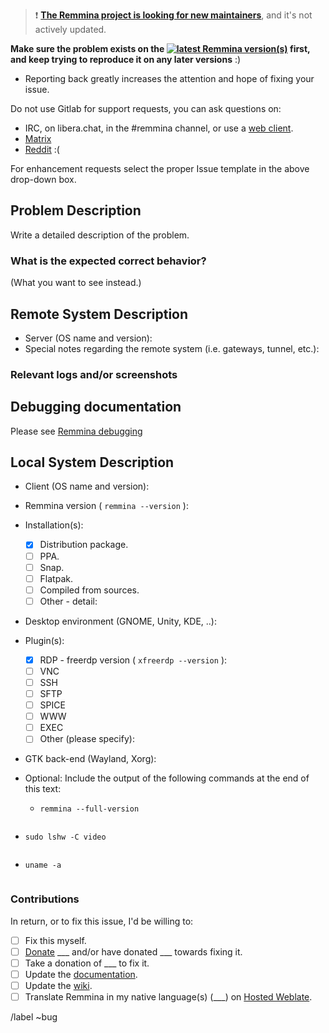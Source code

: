 > :exclamation: **[The Remmina project is looking for new maintainers](https://remmina.org/looking-for-maintainers/)**, and it's not actively updated.

**Make sure the problem exists on the [![latest Remmina version(s)](https://repology.org/badge/latest-versions/remmina.svg)](https://repology.org/project/remmina/versions) first, \
and keep trying to reproduce it on any later versions** :)

* Reporting back greatly increases the attention and hope of fixing your issue.

Do not use Gitlab for support requests, you can ask questions on:

* IRC, on libera.chat, in the #remmina channel, or use a [web client](https://web.libera.chat/?nick=remminer|?#remmina).
* [Matrix](https://riot.im/app/#/group/+remmina:matrix.org)
* [Reddit](https://reddit.com/r/Remmina) :(

For enhancement requests select the proper Issue template in the above drop-down box.

## Problem Description

Write a detailed description of the problem.

### What is the expected correct behavior?

(What you want to see instead.)

## Remote System Description

* Server (OS name and version):
* Special notes regarding the remote system (i.e. gateways, tunnel, etc.):

### Relevant logs and/or screenshots

<!-- (Paste any relevant logs - please use code blocks (```) to format ```console output, logs, and code``` as it's very hard to read otherwise.) -->

## Debugging documentation

Please see [Remmina debugging](https://gitlab.com/Remmina/Remmina/-/wikis/Usage/Remmina-debugging)

## Local System Description

* Client (OS name and version):
* Remmina version ( ```remmina --version``` ):
* Installation(s):
  - [X] Distribution package.
  - [ ] PPA.
  - [ ] Snap.
  - [ ] Flatpak.
  - [ ] Compiled from sources.
  - [ ] Other - detail:
* Desktop environment (GNOME, Unity, KDE, ..):
* Plugin(s):
  - [X] RDP - freerdp version ( ```xfreerdp --version``` ):
  - [ ] VNC
  - [ ] SSH
  - [ ] SFTP
  - [ ] SPICE
  - [ ] WWW
  - [ ] EXEC
  - [ ] Other (please specify):
* GTK back-end (Wayland, Xorg):
* Optional: Include the output of the following commands at the end of this text:

  - `remmina --full-version`

<!-- ( Paste after the `shell` line ) -->
```shell

```

  - `sudo lshw -C video`

<!-- ( Paste after the `shell` line ) -->
```shell

```

  - `uname -a`

<!-- ( Paste after the `shell` line ) -->
```shell

```

### Contributions

In return, or to fix this issue, I'd be willing to:

 - [ ] Fix this myself.
 - [ ] [Donate](https://remmina.org/donations/) ___ and/or have donated ___ towards fixing it.
 - [ ] Take a donation of ___ to fix it.
 - [ ] Update the [documentation](https://remmina.gitlab.io/remminadoc.gitlab.io/md__c_o_n_t_r_i_b_u_t_i_n_g.html).
 - [ ] Update the [wiki](https://gitlab.com/Remmina/Remmina/-/wikis/home).
 - [ ] Translate Remmina in my native language(s) (___) on [Hosted Weblate](https://hosted.weblate.org/projects/remmina/remmina/).

/label ~bug
